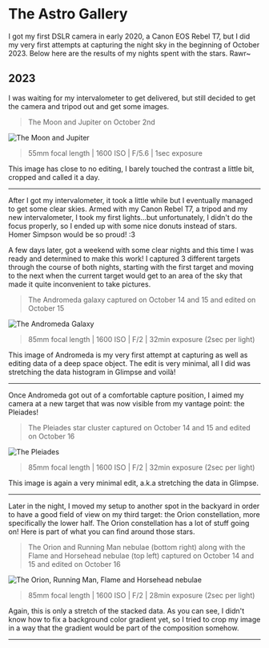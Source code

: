 # The Astro Gallery

I got my first DSLR camera in early 2020, a Canon EOS Rebel T7, but I did my very first attempts at capturing the night sky in the beginning of October 2023. Below here are the results of my nights spent with the stars. Rawr~

## 2023

I was waiting for my intervalometer to get delivered, but still decided to get the camera and tripod out and get some images.

> The Moon and Jupiter on October 2nd

![The Moon and Jupiter](./2023/2023-10-02%20Moon%20and%20Jupiter.png)

> 55mm focal length | 1600 ISO | F/5.6 | 1sec exposure

This image has close to no editing, I barely touched the contrast a little bit, cropped and called it a day.

---

After I got my intervalometer, it took a little while but I eventually managed to get some clear skies. Armed with my Canon Rebel T7, a tripod and my new intervalometer, I took my first lights...but unfortunately, I didn't do the focus properly, so I ended up with some nice donuts instead of stars. Homer Simpson would be so proud! :3

A few days later, got a weekend with some clear nights and this time I was ready and determined to make this work! I captured 3 different targets through the course of both nights, starting with the first target and moving to the next when the current target would get to an area of the sky that made it quite inconvenient to take pictures.

> The Andromeda galaxy captured on October 14 and 15 and edited on October 15

![The Andromeda Galaxy](./2023/2023-10-15%20M31%20Andromeda.png)

> 85mm focal length | 1600 ISO | F/2 | 32min exposure (2sec per light)

This image of Andromeda is my very first attempt at capturing as well as editing data of a deep space object. The edit is very minimal, all I did was stretching the data histogram in Glimpse and voilà!

---

Once Andromeda got out of a comfortable capture position, I aimed my camera at a new target that was now visible from my vantage point: the Pleiades!

> The Pleiades star cluster captured on October 14 and 15 and edited on October 16

![The Pleiades](./2023/2023-10-16%20M45%20Pleiades.png)

> 85mm focal length | 1600 ISO | F/2 | 32min exposure (2sec per light)

This image is again a very minimal edit, a.k.a stretching the data in Glimpse.

---

Later in the night, I moved my setup to another spot in the backyard in order to have a good field of view on my third target: the Orion constellation, more specifically the lower half. The Orion constellation has a lot of stuff going on! Here is part of what you can find around those stars.

> The Orion and Running Man nebulae (bottom right) along with the Flame and Horsehead nebulae (top left) captured on October 14 and 15 and edited on October 16

![The Orion, Running Man, Flame and Horsehead nebulae](./2023/2023-10-16%20M42%20Orion.png)

> 85mm focal length | 1600 ISO | F/2 | 28min exposure (2sec per light)

Again, this is only a stretch of the stacked data. As you can see, I didn't know how to fix a background color gradient yet, so I tried to crop my image in a way that the gradient would be part of the composition somehow.

---


